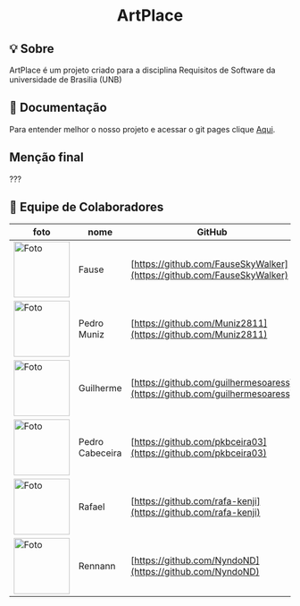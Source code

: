 <h1 align="center"> ArtPlace</h1>

## 💡 Sobre
ArtPlace é um projeto criado para a disciplina Requisitos de Software da universidade de Brasilia (UNB)


## 📒 Documentação
Para entender melhor o nosso projeto e acessar o git pages clique [Aqui](https://mdsreq-fga-unb.github.io/2023.2-ArtPlace/).

## Menção final 
???


## 👥 Equipe de Colaboradores

| foto | nome | GitHub |
| ---- | ---- | ------ |
| <img src="https://avatars.githubusercontent.com/u/90693864?v=4" alt="Foto" style="width:100px"/> | Fause | [https://github.com/FauseSkyWalker](https://github.com/FauseSkyWalker) |
| <img src="https://avatars.githubusercontent.com/u/106991930?v=4" alt="Foto" style="width:100px"/> | Pedro Muniz| [https://github.com/Muniz2811](https://github.com/Muniz2811) |
| <img src="https://avatars.githubusercontent.com/u/88786065?v=4" alt="Foto" style="width:100px"/> | Guilherme | [https://github.com/guilhermesoaress](https://github.com/guilhermesoaress) |
| <img src="https://avatars.githubusercontent.com/u/109092210?v=4" alt="Foto" style="width:100px"/> | Pedro Cabeceira | [https://github.com/pkbceira03](https://github.com/pkbceira03) |
| <img src="https://avatars.githubusercontent.com/u/79025349?v=4" alt="Foto" style="width:100px"/> | Rafael | [https://github.com/rafa-kenji](https://github.com/rafa-kenji) |
| <img src="https://avatars.githubusercontent.com/u/64983769?v=4" alt="Foto" style="width:100px"/> | Rennann| [https://github.com/NyndoND](https://github.com/NyndoND) |
